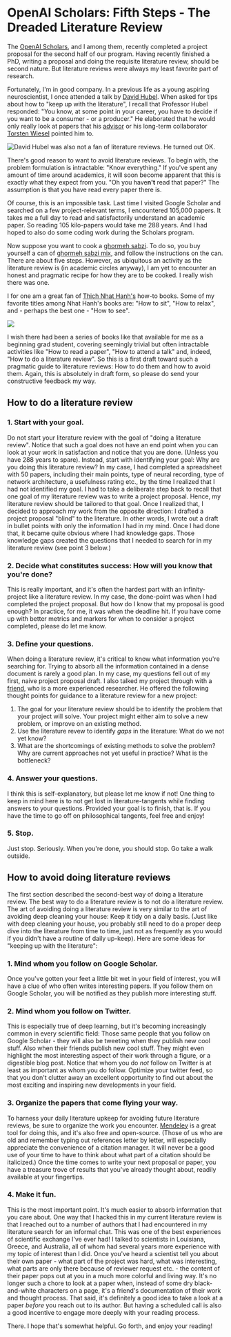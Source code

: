# OpenAI Scholars: Fifth Steps - The Dreaded Literature Review

The [OpenAI Scholars](https://openai.com/blog/openai-scholars-spring-2020/), and I among them, recently completed a project proposal for the second half of our program. Having recently finished a PhD, writing a proposal and doing the requisite literature review, should be second nature. But literature reviews were always my least favorite part of research.

Fortunately, I'm in good company. In a previous life as a young aspiring neuroscientist, I once attended a talk by [David Hubel](https://www.nobelprize.org/prizes/medicine/1981/hubel/facts/). When asked for tips about how to "keep up with the literature", I recall that Professor Hubel responded: "You know, at some point in your career, you have to decide if you want to be a consumer - or a producer." He elaborated that he would only really look at papers that his [advisor](https://en.wikipedia.org/wiki/Stephen_Kuffler) or his long-term collaborator [Torsten Wiesel](https://en.wikipedia.org/wiki/Torsten_Wiesel) pointed him to.

![](/images/hubel.jpg "David Hubel was also not a fan of literature reviews. He turned out OK.")

There's good reason to want to avoid literature reviews. To begin with, the problem formulation is intractable: "Know everything." If you've spent any amount of time around academics, it will soon become apparent that this is exactly what they expect from you. "Oh you have**n't** read that paper?" The assumption is that you have read every paper there is.

Of course, this is an impossible task. Last time I visited Google Scholar and searched on a few project-relevant terms, I encountered 105,000 papers. It takes me a full day to read and satisfactorily understand an academic paper. So reading 105 kilo-papers would take me 288 years. And I had hoped to also do some coding work during the Scholars program.

Now suppose you want to cook a [ghormeh sabzi](https://en.wikipedia.org/wiki/Ghormeh_sabzi). To do so, you buy yourself a can of [ghormeh sabzi mix](https://www.sadaf.com/sadaf-herbs-mix-sabzi-ghormeh-14-1380), and follow the instructions on the can. There are about five steps. However, as ubiquitous an activity as the literature review is (in academic circles anyway), I am yet to encounter an honest and pragmatic recipe for how they are to be cooked. I really wish there was one.

I for one am a great fan of [Thich Nhat Hanh's](https://en.wikipedia.org/wiki/Th%C3%ADch_Nh%E1%BA%A5t_H%E1%BA%A1nh) how-to books. Some of my favorite titles among Nhat Hanh's books are: "How to sit", "How to relax", and - perhaps the best one - "How to see".

![](/images/howtosee.jpg)

I wish there had been a series of books like that available for me as a beginning grad student, covering seemingly trivial but often intractable activities like "How to read a paper", "How to attend a talk" and, indeed, "How to do a literature review". So this is a first draft toward such a pragmatic guide to literature reviews: How to do them and how to avoid them. Again, this is absolutely in draft form, so please do send your constructive feedback my way.

## How to do a literature review

<style>
.reveal section img { background:none; border:none; box-shadow:none; }
</style>

### 1. Start with your goal.

Do not start your literature review with the goal of "doing a literature review". Notice that such a goal does not have an end point when you can look at your work in satisfaction and notice that you are done. (Unless you have 288 years to spare). Instead, start with identifying your goal: Why are you doing this literature review? In my case, I had completed a spreadsheet with 50 papers, including their main points, type of neural recording, type of network architecture, a usefulness rating etc., by the time I realized that I had not identified my goal. I had to take a deliberate step back to recall that one goal of my literature review was to write a project proposal. Hence, my literature review should be tailored to that goal. Once I realized that, I decided to approach my work from the opposite direction: I drafted a project proposal "blind" to the literature. In other words, I wrote out a draft in bullet points with only the information I had in my mind. Once I had done that, it became quite obvious where I had knowledge gaps. Those knowledge gaps created the questions that I needed to search for in my literature review (see point 3 below.)

### 2. Decide what constitutes success: How will you know that you're done?
This is really important, and it's often the hardest part with an infinity-project like a literature review. In my case, the done-point was when I had completed the project proposal. But how do I know that my proposal is good enough? In practice, for me, it was when the deadline hit. If you have come up with better metrics and markers for when to consider a project completed, please do let me know.

### 3. Define your questions.
When doing a literature review, it's critical to know what information you're searching for. Trying to absorb all the information contained in a dense document is rarely a good plan. In my case, my questions fell out of my first, naive project proposal draft. I also talked my project through with a [friend](https://sites.google.com/site/falklieder/home), who is a more experienced researcher. He offered the following thought points for guidance to a literature review for a new project:

1. The goal for your literature review should be to identify the problem that your project will solve. Your project might either aim to solve a new problem, or improve on an existing method.
2. Use the literature revew to identify *gaps* in the literature: What do we not yet know?
3. What are the shortcomings of existing methods to solve the problem? Why are current approaches not yet useful in practice? What is the bottleneck?


### 4. Answer your questions.
I think this is self-explanatory, but please let me know if not! One thing to keep in mind here is to not get lost in literature-tangents while finding answers to your questions. Provided your goal is to finish, that is. If you have the time to go off on philosophical tangents, feel free and enjoy!

### 5. Stop.

Just stop. Seriously. When you're done, you should stop. Go take a walk outside.

## How to avoid doing literature reviews

The first section described the second-best way of doing a literature review. The best way to do a literature review is to not do a literature review. The art of avoiding doing a literature review is very similar to the art of avoiding deep cleaning your house: Keep it tidy on a daily basis. (Just like with deep cleaning your house, you probably still need to do a proper deep dive into the literature from time to time, just not as frequently as you would if you didn't have a routine of daily up-keep). Here are some ideas for "keeping up with the literature":

### 1. Mind whom you follow on Google Scholar.
Once you've gotten your feet a little bit wet in your field of interest, you will have a clue of who often writes interesting papers. If you follow them on Google Scholar, you will be notified as they publish more interesting stuff.

### 2. Mind whom you follow on Twitter.
This is especially true of deep learning, but it's becoming increasingly common in every scientific field: Those same people that you follow on Google Scholar - they will also be tweeting when they publish new cool stuff. Also when their friends publish new cool stuff. They might even highlight the most interesting aspect of their work through a figure, or a digestible blog post. Notice that whom you do *not* follow on Twitter is at least as important as whom you do follow. Optimize your twitter feed, so that you don't clutter away an excellent opportunity to find out about the most exciting and inspiring new developments in your field.

### 3. Organize the papers that come flying your way.
To harness your daily literature upkeep for avoiding future literature reviews, be sure to organize the work you encounter. [Mendeley](www.mendeley.com) is a great tool for doing this, and it's also free and open-source. (Those of us who are old and remember typing out references letter by letter, will especially appreciate the convenience of a citation manager. It will never be a good use of your time to have to think about what part of a citation should be italicized.) Once the time comes to write your next proposal or paper, you have a treasure trove of results that you've already thought about, readily available at your fingertips.

### 4. Make it fun.
This is the most important point. It's much easier to absorb information that you care about. One way that I hacked this in my current literature review is that I reached out to a number of authors that I had encountered in my literature search for an informal chat. This was one of the best experiences of scientific exchange I've ever had! I talked to scientists in Louisiana, Greece, and Australia, all of whom had several years more experience with my topic of interest than I did. Once you've heard a scientist tell you about their own paper - what part of the project was hard, what was interesting, what parts are only there because of reviewer request etc. - the content of their paper pops out at you in a much more colorful and living way. It's no longer such a chore to look at a paper when, instead of some dry black-and-white characters on a page, it's a friend's documentation of their work and thought process. That said, it's definitely a good idea to take a look at a paper *before* you reach out to its author. But having a scheduled call is also a good incentive to engage more deeply with your reading process.

There. I hope that's somewhat helpful. Go forth, and enjoy your reading!
